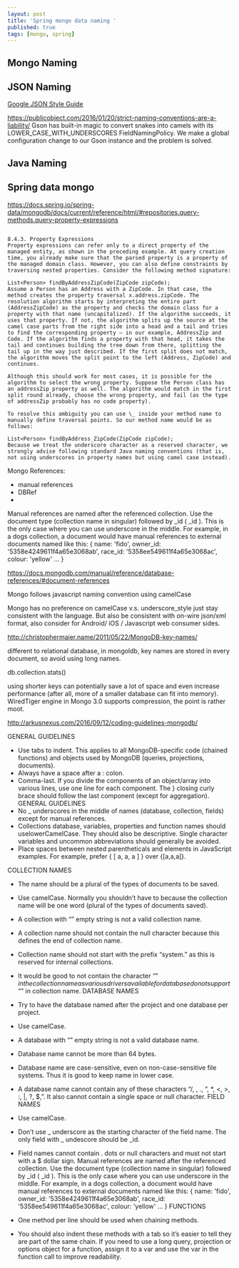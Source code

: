 ```yaml
---
layout: post
title: 'Spring mongo data naming '
published: true
tags: [mongo, spring]
---
```


## Mongo Naming

## JSON Naming

[Google JSON Style Guide](https://google.github.io/styleguide/jsoncstyleguide.xml)

https://publicobject.com/2016/01/20/strict-naming-conventions-are-a-liability/
Gson has built-in magic to convert snakes into camels with its LOWER_CASE_WITH_UNDERSCORES FieldNamingPolicy. We make a global configuration change to our Gson instance and the problem is solved.

## Java Naming

## Spring data mongo

https://docs.spring.io/spring-data/mongodb/docs/current/reference/html/#repositories.query-methods.query-property-expressions

```

8.4.3. Property Expressions
Property expressions can refer only to a direct property of the managed entity, as shown in the preceding example. At query creation time, you already make sure that the parsed property is a property of the managed domain class. However, you can also define constraints by traversing nested properties. Consider the following method signature:

List<Person> findByAddressZipCode(ZipCode zipCode);
Assume a Person has an Address with a ZipCode. In that case, the method creates the property traversal x.address.zipCode. The resolution algorithm starts by interpreting the entire part (AddressZipCode) as the property and checks the domain class for a property with that name (uncapitalized). If the algorithm succeeds, it uses that property. If not, the algorithm splits up the source at the camel case parts from the right side into a head and a tail and tries to find the corresponding property — in our example, AddressZip and Code. If the algorithm finds a property with that head, it takes the tail and continues building the tree down from there, splitting the tail up in the way just described. If the first split does not match, the algorithm moves the split point to the left (Address, ZipCode) and continues.

Although this should work for most cases, it is possible for the algorithm to select the wrong property. Suppose the Person class has an addressZip property as well. The algorithm would match in the first split round already, choose the wrong property, and fail (as the type of addressZip probably has no code property).

To resolve this ambiguity you can use \_ inside your method name to manually define traversal points. So our method name would be as follows:

List<Person> findByAddress_ZipCode(ZipCode zipCode);
Because we treat the underscore character as a reserved character, we strongly advise following standard Java naming conventions (that is, not using underscores in property names but using camel case instead).

```

Mongo References:

- manual references
- DBRef
-

Manual references are named after the referenced collection. Use the document type (collection name in singular) followed by \_id ( <document>\_id ). This is the only case where you can use underscore in the middle.
For example, in a dogs collection, a document would have manual references to external documents named like this:
{
name: 'fido',
owner_id: '5358e4249611f4a65e3068ab',
race_id: '5358ee549611f4a65e3068ac',
colour: 'yellow'
...
}

https://docs.mongodb.com/manual/reference/database-references/#document-references

Mongo follows javascript naming convention using camelCase

Mongo has no preference on camelCase v.s. underscore_style
just stay consistent with the language.
But also be consistent with on-wire json/xml format, also consider for Android/ iOS / Javascript web consumer sides.

http://christophermaier.name/2011/05/22/MongoDB-key-names/

different to relational database,
in mongoldb, key names are stored in every document, so avoid using long names.

db.collection.stats()

using shorter keys can potentially save a lot of space and even increase performance (after all, more of a smaller database can fit into memory).
WiredTiger engine in Mongo 3.0 supports compression, the point is rather moot.

http://arkusnexus.com/2016/09/12/coding-guidelines-mongodb/

GENERAL GUIDELINES

- Use tabs to indent. This applies to all MongoDB-specific code (chained functions) and objects used by MongoDB (queries, projections, documents).
- Always have a space after a : colon.
- Comma-last.
  If you divide the components of an object/array into various lines, use one line for each component. The } closing curly brace should follow the last component (except for aggregation).
  GENERAL GUIDELINES
- No \_ underscores in the middle of names (database, collection, fields) except for manual references.
- Collections database, variables, properties and function names should uselowerCamelCase. They should also be descriptive. Single character variables and uncommon abbreviations should generally be avoided.
- Place spaces between nested parentheticals and elements in JavaScript examples. For example, prefer { [ a, a, a ] } over {[a,a,a]}.

COLLECTION NAMES

- The name should be a plural of the types of documents to be saved.
- Use camelCase. Normally you shouldn’t have to because the collection name will be one word (plural of the types of documents saved).
- A collection with “” empty string is not a valid collection name.
- A collection name should not contain the null character because this defines the end of collection name.
- Collection name should not start with the prefix “system.” as this is reserved for internal collections.
- It would be good to not contain the character “$” in the collection name as various drivers available for database do not support “$” in collection name.
  DATABASE NAMES

- Try to have the database named after the project and one database per project.
- Use camelCase.
- A database with “” empty string is not a valid database name.
- Database name cannot be more than 64 bytes.
- Database name are case-sensitive, even on non-case-sensitive file systems. Thus it is good to keep name in lower case.
- A database name cannot contain any of these characters “/, \, ., “, \*, <, >, :, |, ?, $,”. It also cannot contain a single space or null character.
  FIELD NAMES

- Use camelCase.
- Don’t use _ underscore as the starting character of the field name. The only field with _ undescore should be \_id.
- Field names cannot contain . dots or null characters and must not start with a $ dollar sign.
  Manual references are named after the referenced collection. Use the document type (collection name in singular) followed by \_id ( <document>\_id ). This is the only case where you can use underscore in the middle.
  For example, in a dogs collection, a document would have manual references to external documents named like this:
  {
  name: 'fido',
  owner_id: '5358e4249611f4a65e3068ab',
  race_id: '5358ee549611f4a65e3068ac',
  colour: 'yellow'
  ...
  }
  FUNCTIONS

- One method per line should be used when chaining methods.
- You should also indent these methods with a tab so it’s easier to tell they are part of the same chain.
  If you need to use a long query, projection or options object for a function, assign it to a var and use the var in the function call to improve readability.
